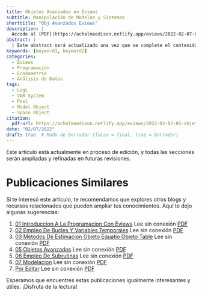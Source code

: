 ```yaml
---
title: Objetos Avanzados en Eviews
subtitle: Manipulación de Modelos y Sistemas
shorttitle: "Obj Avanzados Eviews"
description: |
  Accede al [PDF](https://achalmaedison.netlify.app/eviews/2022-02-07-05-objetos-avanzados/index.pdf) completo aquí.
abstract: |
  | Este abstract será actualizado una vez que se complete el contenido final del artículo.
keywords: [keyword1, keyword2]
categories:
  - Eviews
  - Programación  
  - Econometría  
  - Análisis de Datos
tags:
  - LogL  
  - VAR System  
  - Pool  
  - Model Object  
  - Space Object
citation:
  pdf-url: https://achalmaedison.netlify.app/eviews/2022-02-07-05-objetos-avanzados/index.pdf
date: "02/07/2022"
draft: true  # Modo de borrador (false = final, true = borrador)
---
```








Este artículo está actualmente en proceso de edición, y todas las secciones serán ampliadas y refinadas en futuras revisiones.


# Publicaciones Similares

Si te interesó este artículo, te recomendamos que explores otros blogs y recursos relacionados que pueden ampliar tus conocimientos. Aquí te dejo algunas sugerencias:


1. [01 Introduccion A La Programacion Con Eviews](https://achalmaedison.netlify.app/programacion-software/eviews/2021-08-30-01-introduccion-a-la-programacion-con-eviews) Lee sin conexión [PDF](https://achalmaedison.netlify.app/programacion-software/eviews/2021-08-30-01-introduccion-a-la-programacion-con-eviews/index.pdf)
2. [02 Empleo De Bucles Y Variables Temporales](https://achalmaedison.netlify.app/programacion-software/eviews/2021-09-06-02-empleo-de-bucles-y-variables-temporales) Lee sin conexión [PDF](https://achalmaedison.netlify.app/programacion-software/eviews/2021-09-06-02-empleo-de-bucles-y-variables-temporales/index.pdf)
3. [03 Metodos De Estimacion Objeto Equatio Objeto Table](https://achalmaedison.netlify.app/programacion-software/eviews/2021-09-13-03-metodos-de-estimacion-objeto-equatio-objeto-table) Lee sin conexión [PDF](https://achalmaedison.netlify.app/programacion-software/eviews/2021-09-13-03-metodos-de-estimacion-objeto-equatio-objeto-table/index.pdf)
4. [05 Objetos Avanzados](https://achalmaedison.netlify.app/programacion-software/eviews/2022-02-07-05-objetos-avanzados) Lee sin conexión [PDF](https://achalmaedison.netlify.app/programacion-software/eviews/2022-02-07-05-objetos-avanzados/index.pdf)
5. [06 Empleo De Subrutinas](https://achalmaedison.netlify.app/programacion-software/eviews/2022-02-14-06-empleo-de-subrutinas) Lee sin conexión [PDF](https://achalmaedison.netlify.app/programacion-software/eviews/2022-02-14-06-empleo-de-subrutinas/index.pdf)
6. [07 Modelacion](https://achalmaedison.netlify.app/programacion-software/eviews/2022-02-21-07-modelacion) Lee sin conexión [PDF](https://achalmaedison.netlify.app/programacion-software/eviews/2022-02-21-07-modelacion/index.pdf)
7. [Por Editar](https://achalmaedison.netlify.app/programacion-software/eviews/2024-03-31-por-editar) Lee sin conexión [PDF](https://achalmaedison.netlify.app/programacion-software/eviews/2024-03-31-por-editar/index.pdf)


Esperamos que encuentres estas publicaciones igualmente interesantes y útiles. ¡Disfruta de la lectura!

